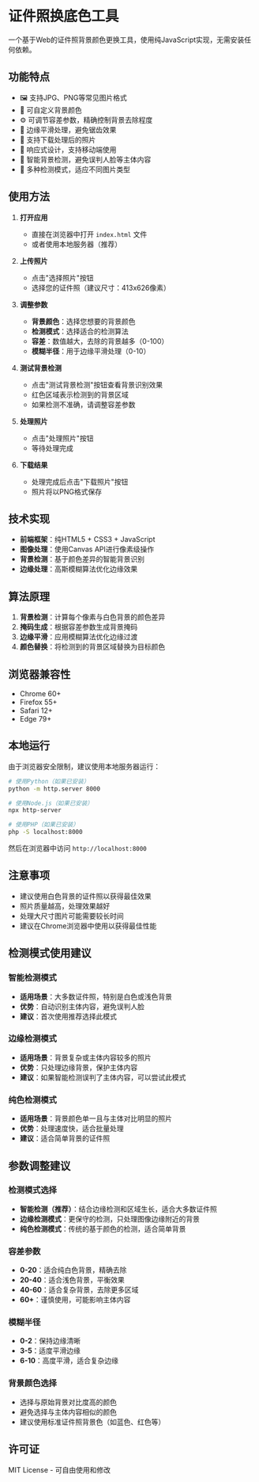 # 证件照换底色工具

一个基于Web的证件照背景颜色更换工具，使用纯JavaScript实现，无需安装任何依赖。

## 功能特点

- 🖼️ 支持JPG、PNG等常见图片格式
- 🎨 可自定义背景颜色
- ⚙️ 可调节容差参数，精确控制背景去除程度
- 🔄 边缘平滑处理，避免锯齿效果
- 💾 支持下载处理后的照片
- 📱 响应式设计，支持移动端使用
- 🧠 智能背景检测，避免误判人脸等主体内容
- 🎯 多种检测模式，适应不同图片类型

## 使用方法

1. **打开应用**
   - 直接在浏览器中打开 `index.html` 文件
   - 或者使用本地服务器（推荐）

2. **上传照片**
   - 点击"选择照片"按钮
   - 选择您的证件照（建议尺寸：413x626像素）

3. **调整参数**
   - **背景颜色**：选择您想要的背景颜色
   - **检测模式**：选择适合的检测算法
   - **容差**：数值越大，去除的背景越多（0-100）
   - **模糊半径**：用于边缘平滑处理（0-10）

4. **测试背景检测**
   - 点击"测试背景检测"按钮查看背景识别效果
   - 红色区域表示检测到的背景区域
   - 如果检测不准确，请调整容差参数

5. **处理照片**
   - 点击"处理照片"按钮
   - 等待处理完成

6. **下载结果**
   - 处理完成后点击"下载照片"按钮
   - 照片将以PNG格式保存

## 技术实现

- **前端框架**：纯HTML5 + CSS3 + JavaScript
- **图像处理**：使用Canvas API进行像素级操作
- **背景检测**：基于颜色差异的智能背景识别
- **边缘处理**：高斯模糊算法优化边缘效果

## 算法原理

1. **背景检测**：计算每个像素与白色背景的颜色差异
2. **掩码生成**：根据容差参数生成背景掩码
3. **边缘平滑**：应用模糊算法优化边缘过渡
4. **颜色替换**：将检测到的背景区域替换为目标颜色

## 浏览器兼容性

- Chrome 60+
- Firefox 55+
- Safari 12+
- Edge 79+

## 本地运行

由于浏览器安全限制，建议使用本地服务器运行：

```bash
# 使用Python（如果已安装）
python -m http.server 8000

# 使用Node.js（如果已安装）
npx http-server

# 使用PHP（如果已安装）
php -S localhost:8000
```

然后在浏览器中访问 `http://localhost:8000`

## 注意事项

- 建议使用白色背景的证件照以获得最佳效果
- 照片质量越高，处理效果越好
- 处理大尺寸图片可能需要较长时间
- 建议在Chrome浏览器中使用以获得最佳性能

## 检测模式使用建议

### 智能检测模式
- **适用场景**：大多数证件照，特别是白色或浅色背景
- **优势**：自动识别主体内容，避免误判人脸
- **建议**：首次使用推荐选择此模式

### 边缘检测模式
- **适用场景**：背景复杂或主体内容较多的照片
- **优势**：只处理边缘背景，保护主体内容
- **建议**：如果智能检测误判了主体内容，可以尝试此模式

### 纯色检测模式
- **适用场景**：背景颜色单一且与主体对比明显的照片
- **优势**：处理速度快，适合批量处理
- **建议**：适合简单背景的证件照

## 参数调整建议

### 检测模式选择
- **智能检测（推荐）**：结合边缘检测和区域生长，适合大多数证件照
- **边缘检测模式**：更保守的检测，只处理图像边缘附近的背景
- **纯色检测模式**：传统的基于颜色的检测，适合简单背景

### 容差参数
- **0-20**：适合纯白色背景，精确去除
- **20-40**：适合浅色背景，平衡效果
- **40-60**：适合复杂背景，去除更多区域
- **60+**：谨慎使用，可能影响主体内容

### 模糊半径
- **0-2**：保持边缘清晰
- **3-5**：适度平滑边缘
- **6-10**：高度平滑，适合复杂边缘

### 背景颜色选择
- 选择与原始背景对比度高的颜色
- 避免选择与主体内容相似的颜色
- 建议使用标准证件照背景色（如蓝色、红色等）

## 许可证

MIT License - 可自由使用和修改
